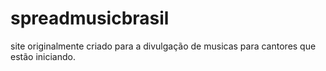 # spreadmusicbrasil
site originalmente criado para a divulgação de musicas para cantores que estão iniciando.
